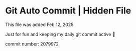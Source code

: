 # Git Auto Commit | Hidden File

This file was added Feb 12, 2025

Just for fun and keeping my daily git commit active 🤪

commit number: 2079972
